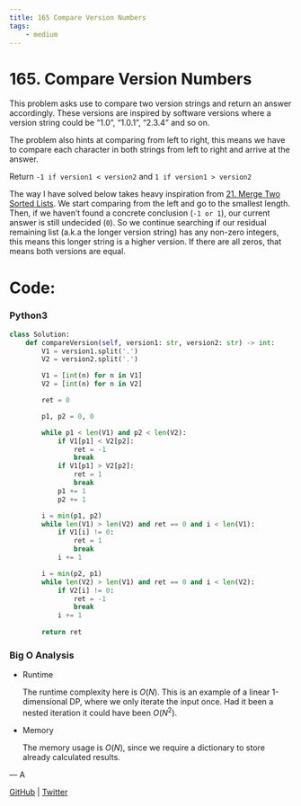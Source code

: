 ```yaml
---
title: 165 Compare Version Numbers
tags:
    - medium
---
```



# 165. Compare Version Numbers

This problem asks use to compare two version strings and return an answer accordingly. These versions are inspired by software versions where a version string could be “1.0”, “1.0.1”, “2.3.4” and so on.

The problem also hints at comparing from left to right, this means we have to compare each character in both strings from left to right and arrive at the answer.

Return `-1 if version1 < version2` and `1 if version1 > version2`

The way I have solved below takes heavy inspiration from [21. Merge Two Sorted Lists](21%20Merge%20Two%20Sorted%20Lists%202d75ffd46ac14ba4bb57d84a89d62daa.md). We start comparing from the left and go to the smallest length. Then, if we haven’t found a concrete conclusion (`-1 or 1`), our current answer is still undecided (`0`). So we continue searching if our residual remaining list (a.k.a the longer version string) has any non-zero integers, this means this longer string is a higher version. If there are all zeros, that means both versions are equal.

# Code:

### Python3

```python
class Solution:
    def compareVersion(self, version1: str, version2: str) -> int:
        V1 = version1.split('.')
        V2 = version2.split('.')

        V1 = [int(n) for n in V1]
        V2 = [int(n) for n in V2]

        ret = 0

        p1, p2 = 0, 0

        while p1 < len(V1) and p2 < len(V2):
            if V1[p1] < V2[p2]:
                ret = -1
                break
            if V1[p1] > V2[p2]:
                ret = 1
                break
            p1 += 1
            p2 += 1

        i = min(p1, p2)
        while len(V1) > len(V2) and ret == 0 and i < len(V1):
            if V1[i] != 0:
                ret = 1
                break
            i += 1

        i = min(p2, p1)
        while len(V2) > len(V1) and ret == 0 and i < len(V2):
            if V2[i] != 0:
                ret = -1
                break
            i += 1
        
        return ret
```

### Big O Analysis

- Runtime
    
    The runtime complexity here is $O(N)$. This is an example of a linear 1-dimensional DP, where we only iterate the input once. Had it been a nested iteration it could have been $O(N^2)$.
    
- Memory
    
    The memory usage is $O(N)$, since we require a dictionary to store already calculated results.
    

— A

[GitHub](https://github.com/AtharvaKamble) | [Twitter](https://twitter.com/AtharvaKamble07)